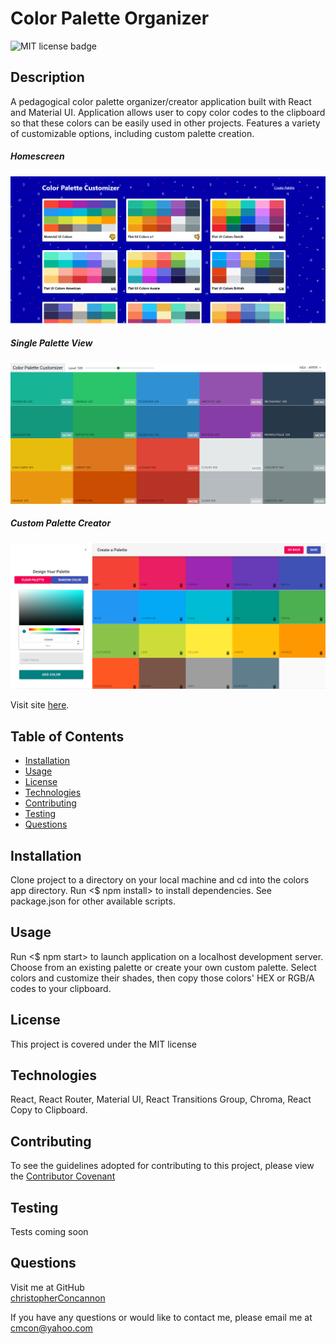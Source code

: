 # Color Palette Organizer

![MIT license badge](https://img.shields.io/badge/license-MIT-green)

## Description
A pedagogical color palette organizer/creator application built with React and Material UI.  Application allows user to copy color codes to the clipboard so that these colors can be easily used in other projects.  Features a variety of customizable options, including custom palette creation.

##### Homescreen
![Color Palette Organizer Homescreen Screenshot](./assets/screenshot.png)
##### Single Palette View
![Single Palette View Screenshot](./assets/screenshot2.png)
##### Custom Palette Creator
![Custom Palette Creator Screenshot](./assets/screenshot3.png)

Visit site [here](https://color-palette-customizer.herokuapp.com/).

## Table of Contents
  * [Installation](#installation)
  * [Usage](#usage)
  * [License](#license)
  * [Technologies](#technologies)
  * [Contributing](#contributing)
  * [Testing](#testing)
  * [Questions](#questions)
  
## Installation
Clone project to a directory on your local machine and cd into the colors app directory.  Run <$ npm install> to install dependencies.  See package.json for other available scripts.  

## Usage
Run <$ npm start> to launch application on a localhost development server.  Choose from an existing palette or create your own custom palette.  Select colors and customize their shades, then copy those colors' HEX or RGB/A codes to your clipboard.

## License 
This project is covered under the MIT license 

## Technologies
React, React Router, Material UI, React Transitions Group, Chroma, React Copy to Clipboard.

## Contributing
To see the guidelines adopted for contributing to this project, please view the [Contributor Covenant](https://www.contributor-covenant.org/version/2/0/code_of_conduct/code_of_conduct.txt)

## Testing
Tests coming soon

## Questions
Visit me at GitHub  
[christopherConcannon](https://github.com/christopherConcannon)
  
If you have any questions or would like to contact me, please email me at  
[cmcon@yahoo.com](mailto:cmcon@yahoo.com)
